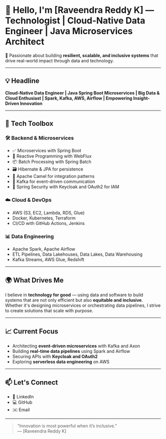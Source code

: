 # 👋 Hello, I'm [Raveendra Reddy K] — Technologist | Cloud-Native Data Engineer | Java Microservices Architect

🚀 Passionate about building **resilient, scalable, and inclusive systems** that drive real-world impact through data and technology.

---

## 💡 Headline

**Cloud-Native Data Engineer | Java Spring Boot Microservices | Big Data & Cloud Enthusiast | Spark, Kafka, AWS, Airflow | Empowering Insight-Driven Innovation**

---

## 🧰 Tech Toolbox

### 🛠️ Backend & Microservices
- ✅ Microservices with Spring Boot
- 🔁 Reactive Programming with WebFlux
- 📦 Batch Processing with Spring Batch
- 🗃️ Hibernate & JPA for persistence
- 🐫 Apache Camel for integration patterns
- 📡 Kafka for event-driven communication
- 🔐 Spring Security with Keycloak and OAuth2 for IAM

### ☁️ Cloud & DevOps
- AWS (S3, EC2, Lambda, RDS, Glue)
- Docker, Kubernetes, Terraform
- CI/CD with GitHub Actions, Jenkins

### 📊 Data Engineering
- Apache Spark, Apache Airflow
- ETL Pipelines, Data Lakehouses, Data Lakes, Data Warehousing
- Kafka Streams, AWS Glue, Redshift

---

## 🌍 What Drives Me

I believe in **technology for good** — using data and software to build systems that are not only efficient but also **equitable and inclusive**. Whether it's designing microservices or orchestrating data pipelines, I strive to create solutions that scale with purpose.

---

## 📈 Current Focus

- Architecting **event-driven microservices** with Kafka and Axon
- Building **real-time data pipelines** using Spark and Airflow
- Securing APIs with **Keycloak and OAuth2**
- Exploring **serverless data engineering** on AWS

---

## 📫 Let's Connect

- 💼 LinkedIn
- 💻 GitHub
- ✉️ Email

---

> “Innovation is most powerful when it’s inclusive.”  
> — [Raveendra Reddy K]
